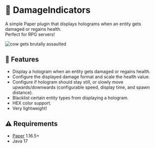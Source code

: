 # 🚨 DamageIndicators
A simple Paper plugin that displays holograms when an entity gets damaged or regains health.   
Perfect for RPG servers!

![cow gets brutally assaulted](https://cdn.discordapp.com/attachments/827273126487785483/919554606860730378/dmg1.PNG)

## 📝 Features
* Display a hologram when an entity gets damaged or regains health.
* Configure the displayed damage format and scale the health value.
* Configure if hologram should stay still, or slowly move upwards/downwards (configurable speed, display time, and spawn distance).
* Blacklist certain entity types from displaying a hologram.
* HEX color support.
* Very lightweight!

## ⚠️ Requirements
* [Paper](https://papermc.io/) 1.16.5+
* Java 17
